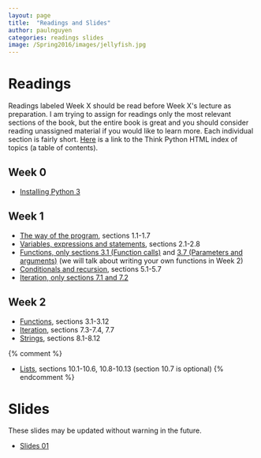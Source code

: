 ```yaml
---
layout: page
title:  "Readings and Slides"
author: paulnguyen
categories: readings slides
image: /Spring2016/images/jellyfish.jpg
---
```


# Readings

Readings labeled Week X should be read before Week X's lecture as preparation. I am trying to assign for readings only the most relevant sections of the book, but the entire book is great and you should consider reading unassigned material if you would like to learn more. Each individual section is fairly short. [Here][thinkpython] is a link to the Think Python HTML index of topics (a table of contents).

## Week 0
- [Installing Python 3][installing_python_3]

## Week 1
- [The way of the program][tp_wayofprogram], sections 1.1-1.7
- [Variables, expressions and statements][tp_variables], sections 2.1-2.8
- [Functions, only sections 3.1 (Function calls)][tp_functions_3.1] and [3.7 (Parameters and arguments)][tp_functions_3.7] (we will talk about writing your own functions in Week 2)
- [Conditionals and recursion][tp_conditionals], sections 5.1-5.7
- [Iteration, only sections 7.1 and 7.2][tp_iteration_7.1]

## Week 2
- [Functions][tp_functions], sections 3.1-3.12
- [Iteration][tp_iteration_7.3], sections 7.3-7.4, 7.7
- [Strings][tp_strings], sections 8.1-8.12

{% comment %}
- [Lists][tp_lists], sections 10.1-10.6, 10.8-10.13 (section 10.7 is optional)
{% endcomment %}

# Slides

These slides may be updated without warning in the future.

- [Slides 01][slides01]



[thinkpython]: http://greenteapress.com/thinkpython2/html/index.html
[installing_python_3]: http://www.diveintopython3.net/installing-python.html
[tp_wayofprogram]: http://greenteapress.com/thinkpython2/html/thinkpython2002.html
[tp_variables]: http://greenteapress.com/thinkpython2/html/thinkpython2003.html
[tp_functions_3.1]: http://greenteapress.com/thinkpython2/html/thinkpython2004.html#toc23
[tp_functions_3.7]: http://greenteapress.com/thinkpython2/html/thinkpython2004.html#toc29
[tp_conditionals]: http://greenteapress.com/thinkpython2/html/thinkpython2006.html
[tp_iteration_7.1]: http://greenteapress.com/thinkpython2/html/thinkpython2008.html#toc74
[tp_functions]: http://greenteapress.com/thinkpython2/html/thinkpython2004.html
[tp_iteration_7.3]: http://greenteapress.com/thinkpython2/html/thinkpython2008.html#toc76
[tp_strings]: http://greenteapress.com/thinkpython2/html/thinkpython2009.html
[tp_lists]: http://greenteapress.com/thinkpython2/html/thinkpython2011.html


[slides01]: /Spring2016/files/slides/slides01.pdf

